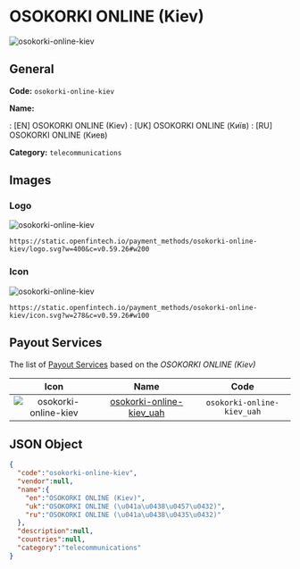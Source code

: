
# OSOKORKI ONLINE (Kiev) 
![osokorki-online-kiev](https://static.openfintech.io/payment_methods/osokorki-online-kiev/logo.svg?w=400&c=v0.59.26#w200)  

## General 
**Code:** `osokorki-online-kiev` 
 
**Name:** 
 
:	[EN] OSOKORKI ONLINE (Kiev) 
:	[UK] OSOKORKI ONLINE (Київ) 
:	[RU] OSOKORKI ONLINE (Киев) 
 
**Category:** `telecommunications` 
 

## Images 

### Logo 
![osokorki-online-kiev](https://static.openfintech.io/payment_methods/osokorki-online-kiev/logo.svg?w=400&c=v0.59.26#w200)  

```
https://static.openfintech.io/payment_methods/osokorki-online-kiev/logo.svg?w=400&c=v0.59.26#w200
```  

### Icon 
![osokorki-online-kiev](https://static.openfintech.io/payment_methods/osokorki-online-kiev/icon.svg?w=278&c=v0.59.26#w100)  

```
https://static.openfintech.io/payment_methods/osokorki-online-kiev/icon.svg?w=278&c=v0.59.26#w100
```  

## Payout Services 
 
The list of [Payout Services](/payout-services/) based on the _OSOKORKI ONLINE (Kiev)_ 

|Icon|Name|Code| 
|:---:|:---:|:---:| 
|![osokorki-online-kiev](https://static.openfintech.io/payout_methods/osokorki-online-kiev/icon.png?w=278&c=v0.59.26#w40) |[osokorki-online-kiev_uah](/payout-services/osokorki-online-kiev_uah/)|`osokorki-online-kiev_uah`| 
 

## JSON Object 

```json
{
  "code":"osokorki-online-kiev",
  "vendor":null,
  "name":{
    "en":"OSOKORKI ONLINE (Kiev)",
    "uk":"OSOKORKI ONLINE (\u041a\u0438\u0457\u0432)",
    "ru":"OSOKORKI ONLINE (\u041a\u0438\u0435\u0432)"
  },
  "description":null,
  "countries":null,
  "category":"telecommunications"
}
```  
